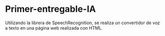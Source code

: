 # Primer-entregable-IA

Utilizando la librera de SpeechRecognition, se realiza un convertidor de voz a texto en una página web realizada con HTML.
